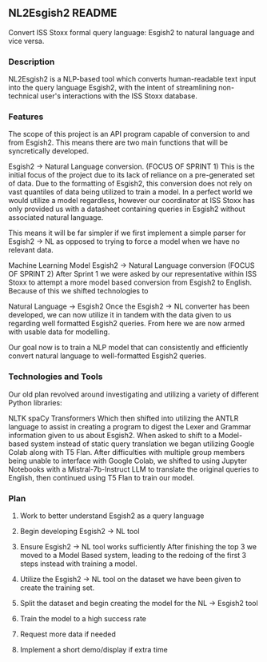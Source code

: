 ## NL2Esgish2 README
Convert ISS Stoxx formal query language: Esgish2 to natural language and vice versa.

### Description
NL2Esgish2 is a NLP-based tool which converts human-readable text input into the query language Esgish2, with the intent of streamlining non-technical user's interactions with the ISS Stoxx database.

### Features
The scope of this project is an API program capable of conversion to and from Esgish2. This means there are two main functions that will be syncretically developed.

Esgish2 -> Natural Language conversion. (FOCUS OF SPRINT 1) This is the initial focus of the project due to its lack of reliance on a pre-generated set of data. Due to the formatting of Esgish2, this conversion does not rely on vast quantiles of data being utilized to train a model. In a perfect world we would utilize a model regardless, however our coordinator at ISS Stoxx has only provided us with a datasheet containing queries in Esgish2 without associated natural language.

This means it will be far simpler if we first implement a simple parser for Esgish2 -> NL as opposed to trying to force a model when we have no relevant data.

Machine Learning Model Esgish2 -> Natural Language conversion (FOCUS OF SPRINT 2) After Sprint 1 we were asked by our representative within ISS Stoxx to attempt a more model based conversion from Esgish2 to English. Because of this we shifted technologies to

Natural Language -> Esgish2 Once the Esgish2 -> NL converter has been developed, we can now utilize it in tandem with the data given to us regarding well formatted Esgish2 queries. From here we are now armed with usable data for modelling.

Our goal now is to train a NLP model that can consistently and efficiently convert natural language to well-formatted Esgish2 queries.

### Technologies and Tools
Our old plan revolved around investigating and utilizing a variety of different Python libraries:

NLTK
spaCy
Transformers Which then shifted into utilizing the ANTLR language to assist in creating a program to digest the Lexer and Grammar information given to us about Esgish2.
When asked to shift to a Model-based system instead of static query translation we began utilizing Google Colab along with T5 Flan. After difficulties with multiple group members being unable to interface with Google Colab, we shifted to using Jupyter Notebooks with a Mistral-7b-Instruct LLM to translate the original queries to English, then continued using T5 Flan to train our model.

### Plan
1. Work to better understand Esgish2 as a query language
2. Begin developing Esgish2 -> NL tool
3. Ensure Esgish2 -> NL tool works sufficiently
After finishing the top 3 we moved to a Model Based system, leading to the redoing of the first 3 steps instead with training a model.

4. Utilize the Esgish2 -> NL tool on the dataset we have been given to create the training set.
5. Split the dataset and begin creating the model for the NL -> Esgish2 tool
6. Train the model to a high success rate
7. Request more data if needed
8. Implement a short demo/display if extra time
